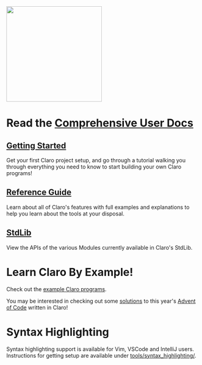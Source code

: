 <picture align="left">
  <source media="(prefers-color-scheme: dark)" srcset="https://github.com/JasonSteving99/claro-lang/blob/main/logo/ClaroLogoFromArrivalHeptapodOfferWeapon-transparentBackground.png" width=200>
  <img src="https://github.com/JasonSteving99/claro-lang/blob/main/logo/ClaroLogoFromArrivalHeptapodOfferWeapon1.jpeg" width=250 height=250>
</picture>

# Read the [Comprehensive User Docs](https://jasonsteving99.github.io/claro-lang/)

## [Getting Started](https://jasonsteving99.github.io/claro-lang/getting_started/getting_started.html)
Get your first Claro project setup, and go through a tutorial walking you through everything you need to know to start
building your own Claro programs!

## [Reference Guide](https://jasonsteving99.github.io/claro-lang/common_programming_concepts/variables_and_types/variables_and_types.generated_docs.html)
Learn about all of Claro's features with full examples and explanations to help you learn about the tools at your 
disposal.

## [StdLib](https://jasonsteving99.github.io/claro-lang/stdlib/default_modules/default_modules.generated_docs.html)
View the APIs of the various Modules currently available in Claro's StdLib. 

# Learn Claro By Example!

Check out the [example Claro programs](https://github.com/JasonSteving99/claro-lang/tree/main/examples/claro_programs).

You may be interested in checking out some
[solutions](https://github.com/JasonSteving99/claro-lang/tree/main/examples/claro_programs/advent_of_code_2023) to this
year's [Advent of Code](adventofcode.com) written in Claro!

# Syntax Highlighting

Syntax highlighting support is available for Vim, VSCode and IntelliJ users. Instructions for getting setup are
available under [tools/syntax_highlighting/](https://github.com/JasonSteving99/claro-lang/tree/main/tools/syntax_highlighting/). 
